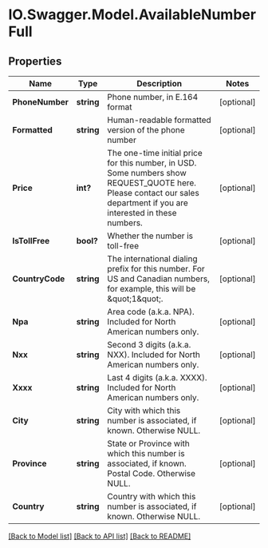 # IO.Swagger.Model.AvailableNumberFull
## Properties

Name | Type | Description | Notes
------------ | ------------- | ------------- | -------------
**PhoneNumber** | **string** | Phone number, in E.164 format | [optional] 
**Formatted** | **string** | Human-readable formatted version of the phone number | [optional] 
**Price** | **int?** | The one-time initial price for this number, in USD. Some numbers show REQUEST_QUOTE here. Please contact our sales department if you are interested in these numbers. | [optional] 
**IsTollFree** | **bool?** | Whether the number is toll-free | [optional] 
**CountryCode** | **string** | The international dialing prefix for this number. For US and Canadian numbers, for example, this will be \&quot;1\&quot;. | [optional] 
**Npa** | **string** | Area code (a.k.a. NPA). Included for North American numbers only. | [optional] 
**Nxx** | **string** | Second 3 digits (a.k.a. NXX). Included for North American numbers only. | [optional] 
**Xxxx** | **string** | Last 4 digits (a.k.a. XXXX). Included for North American numbers only. | [optional] 
**City** | **string** | City with which this number is associated, if known. Otherwise NULL. | [optional] 
**Province** | **string** | State or Province with which this number is associated, if known. Postal Code. Otherwise NULL. | [optional] 
**Country** | **string** | Country with which this number is associated, if known. Otherwise NULL. | [optional] 

[[Back to Model list]](../README.md#documentation-for-models) [[Back to API list]](../README.md#documentation-for-api-endpoints) [[Back to README]](../README.md)

